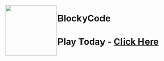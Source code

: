 <img src="https://cdn.discordapp.com/attachments/779509622947053568/792059793979736064/blocky.png" align="left" height="160px"><h1>BlockyCode</h1>

# Play Today - <a href='https://www.blockycode.cf'>Click Here</a>

